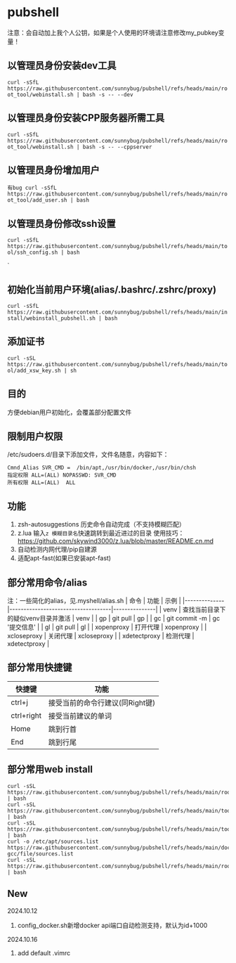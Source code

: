# pubshell
注意：会自动加上我个人公钥，如果是个人使用的环境请注意修改my_pubkey变量！

## 以管理员身份安装dev工具
`
curl -sSfL https://raw.githubusercontent.com/sunnybug/pubshell/refs/heads/main/root_tool/webinstall.sh | bash -s -- --dev
`
## 以管理员身份安装CPP服务器所需工具
`
curl -sSfL https://raw.githubusercontent.com/sunnybug/pubshell/refs/heads/main/root_tool/webinstall.sh | bash -s -- --cppserver
`

## 以管理员身份增加用户
`
有bug
curl -sSfL https://raw.githubusercontent.com/sunnybug/pubshell/refs/heads/main/root_tool/add_user.sh | bash
`

## 以管理员身份修改ssh设置
`
curl -sSfL https://raw.githubusercontent.com/sunnybug/pubshell/refs/heads/main/tool/ssh_config.sh | bash
`

`
## 初始化当前用户环境(alias/.bashrc/.zshrc/proxy)
`
curl -sSfL https://raw.githubusercontent.com/sunnybug/pubshell/refs/heads/main/install/webinstall_pubshell.sh | bash
`

## 添加证书
`
curl -sSL https://raw.githubusercontent.com/sunnybug/pubshell/refs/heads/main/tool/add_xsw_key.sh | sh
`
## 目的
方便debian用户初始化，会覆盖部分配置文件

## 限制用户权限
/etc/sudoers.d/目录下添加文件，文件名随意，内容如下：
```
Cmnd_Alias SVR_CMD =  /bin/apt,/usr/bin/docker,/usr/bin/chsh
指定权限 ALL=(ALL) NOPASSWD: SVR_CMD
所有权限 ALL=(ALL)  ALL
```

## 功能
1. zsh-autosuggestions
   历史命令自动完成（不支持模糊匹配）
2. z.lua
   输入`z 模糊目录名`快速跳转到最近进过的目录
   使用技巧：https://github.com/skywind3000/z.lua/blob/master/README.cn.md
3. 自动检测内网代理/pip自建源
4. 适配apt-fast(如果已安装apt-fast)

## 部分常用命令/alias
注：一些简化的alias，见.myshell/alias.sh
| 命令         | 功能                               | 示例          |
|--------------|------------------------------------|---------------|
| venv         | 查找当前目录下的疑似venv目录并激活 | venv          |
| gp           | git pull                           | gp            |
| gc           | git commit -m                      | gc '提交信息' |
| gl           | git pull                           | gl            |
| xopenproxy   | 打开代理                           | xopenproxy    |
| xcloseproxy  | 关闭代理                           | xcloseproxy   |
| xdetectproxy | 检测代理                           | xdetectproxy  |


## 部分常用快捷键
| 快捷键     | 功能                            |
|------------|-------------------------------|
| ctrl+j     | 接受当前的命令行建议(同Right键) |
| ctrl+right | 接受当前建议的单词              |
| Home       | 跳到行首                        |
| End        | 跳到行尾                        |

## 部分常用web install
```shell
curl -sSL https://raw.githubusercontent.com/sunnybug/pubshell/refs/heads/main/root_tool/install_debian_root_docker.sh | bash
curl -sSL https://raw.githubusercontent.com/sunnybug/pubshell/refs/heads/main/tool/config_docker.sh | bash
curl -sSL https://raw.githubusercontent.com/sunnybug/pubshell/refs/heads/main/tool/auto_set_proxy.sh | bash
curl -o /etc/apt/sources.list https://raw.githubusercontent.com/sunnybug/pubshell/refs/heads/main/dockerfile/mydev-gcc/file/sources.list
curl -sSL https://raw.githubusercontent.com/sunnybug/pubshell/refs/heads/main/root_tool/replace_source_list.sh | bash

```


## New
2024.10.12
1. config_docker.sh新增docker api端口自动检测支持，默认为id+1000

2024.10.16
1. add default .vimrc